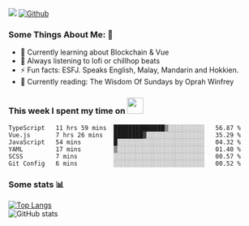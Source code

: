 ![](https://visitor-badge.laobi.icu/badge?page_id=seanho96.seanho96)
[![Github](https://img.shields.io/github/followers/seanho96?label=Follow&style=social)](https://github.com/seanho96)

### Some Things About Me: 👋
- 🌱 Currently learning about Blockchain & Vue
- :musical_note: Always listening to lofi or chillhop beats
- :zap: Fun facts: ESFJ. Speaks English, Malay, Mandarin and Hokkien.
- :book: Currently reading: The Wisdom Of Sundays by Oprah Winfrey

### This week I spent my time on <img src="https://media.giphy.com/media/SvQzkTQb3ZwKcj1QTO/giphy.gif" width="32">

<!--START_SECTION:waka-->

```text
TypeScript   11 hrs 59 mins  ██████████████▒░░░░░░░░░░   56.87 %
Vue.js       7 hrs 26 mins   ████████▓░░░░░░░░░░░░░░░░   35.29 %
JavaScript   54 mins         █░░░░░░░░░░░░░░░░░░░░░░░░   04.32 %
YAML         17 mins         ▒░░░░░░░░░░░░░░░░░░░░░░░░   01.40 %
SCSS         7 mins          ░░░░░░░░░░░░░░░░░░░░░░░░░   00.57 %
Git Config   6 mins          ░░░░░░░░░░░░░░░░░░░░░░░░░   00.52 %
```

<!--END_SECTION:waka-->

### Some stats 📊

[![Top Langs](https://github-readme-stats.vercel.app/api/top-langs/?username=seanho96&layout=compact&theme=graywhite)](https://github.com/anuraghazra/github-readme-stats)
<br/>
![GitHub stats](https://github-readme-stats.vercel.app/api?username=seanho96&show_icons=true&theme=graywhite)

